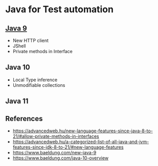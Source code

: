 # Java for Test automation

## [Java 9](https://www.baeldung.com/new-java-9)

- New HTTP client
- JShell
- Private methods in Interface

## Java 10

- Local Type inference
- Unmodifiable collections

## Java 11

## References

- https://advancedweb.hu/new-language-features-since-java-8-to-21/#allow-private-methods-in-interfaces
- https://advancedweb.hu/a-categorized-list-of-all-java-and-jvm-features-since-jdk-8-to-21/#new-language-features
- https://www.baeldung.com/new-java-9
- https://www.baeldung.com/java-10-overview